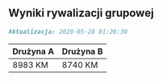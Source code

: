 ## Wyniki rywalizacji grupowej

```markdown
Aktualizacja: 2020-05-28 01:26:30
```

Drużyna A | Drużyna B
------------ | -------------
 8983 KM | 8740 KM